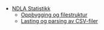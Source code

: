 - [NDLA Statistikk](/)
  - [Oppbygging og filestruktur](filestructure.md)
  - [Lasting og parsing av CSV-filer](csvfiles.md)